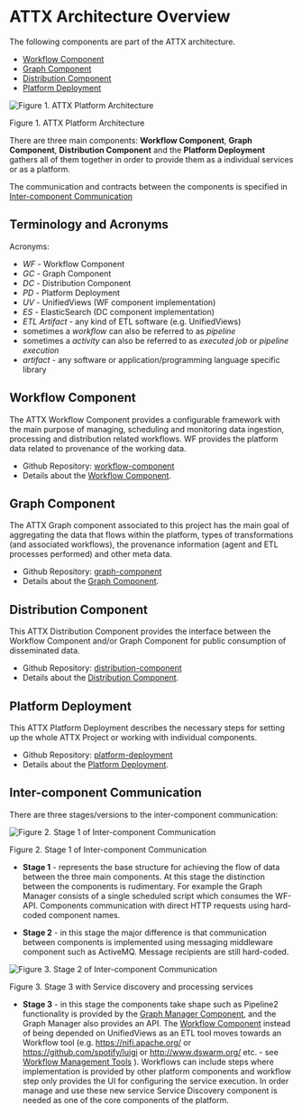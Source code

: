 # ATTX Architecture Overview

The following components are part of the ATTX architecture.
* [Workflow Component](#workflow-component)
* [Graph Component](#graph-component)
* [Distribution Component](#distribution-component)
* [Platform Deployment](#platform-deployment)

![Figure 1. ATTX Platform Architecture](https://rawgit.com/ATTX-project/ATTX-project.github.io/master/images/platform_architecture.svg)

Figure 1. ATTX Platform Architecture

There are three main components: **Workflow Component**, **Graph Component**, **Distribution Component** and the **Platform Deployment** gathers all of them together in order to provide them as a individual services or as a platform.

The communication and contracts between the components is specified in [Inter-component Communication](#inter-component-communication)

## Terminology and Acronyms

Acronyms:
* _WF_ - Workflow Component
* _GC_ - Graph Component
* _DC_ - Distribution Component
* _PD_ - Platform Deployment
* _UV_ - UnifiedViews (WF component implementation)
* _ES_ - ElasticSearch (DC component implementation)
* _ETL Artifact_ - any kind of ETL software (e.g. UnifiedViews)
* sometimes a _workflow_ can also be referred to as _pipeline_
* sometimes a _activity_ can also be referred to as _executed job_ or _pipeline execution_
* _artifact_ - any software or application/programming language specific library

## Workflow Component

The ATTX Workflow Component provides a configurable framework with the main purpose of managing, scheduling and monitoring data ingestion, processing and distribution related workflows. WF provides the platform data related to provenance of the working data.

* Github Repository: [workflow-component](https://github.com/ATTX-project/workflow-component)
* Details about the [Workflow Component](Workflow-Component.md).

## Graph Component

The ATTX Graph component associated to this project has the main goal of aggregating the data that flows within the platform, types of transformations (and associated workflows), the provenance information (agent and ETL processes performed) and other meta data.

* Github Repository: [graph-component](https://github.com/ATTX-project/graph-component)
* Details about the [Graph Component](Graph-Component.md).

## Distribution Component

This ATTX Distribution Component provides the interface between the Workflow Component and/or Graph Component for public consumption of disseminated data.

* Github Repository: [distribution-component](https://github.com/ATTX-project/distribution-component)
* Details about the [Distribution Component](Distribution-Component.md).

## Platform Deployment

This ATTX Platform Deployment describes the necessary steps for setting up the whole ATTX Project or working with individual components.

* Github Repository: [platform-deployment](https://github.com/ATTX-project/platform-deployment)
* Details about the [Platform Deployment](Platform-Deployment.md).

## Inter-component Communication

There are three stages/versions to the inter-component communication:

![Figure 2. Stage 1 of Inter-component Communication](https://rawgit.com/ATTX-project/ATTX-project.github.io/master/images/v1.1-intercomponent_communication.svg)

Figure 2. Stage 1 of Inter-component Communication

* **Stage 1** - represents the base structure for achieving the flow of data between the three main components. At this stage the distinction between the components is rudimentary. For example the Graph Manager consists of a single scheduled script which consumes the WF-API. Components communication with direct HTTP requests using hard-coded component names.

* **Stage 2** - in this stage the major difference is that communication between components is implemented using messaging middleware component such as ActiveMQ. Message recipients are still hard-coded.  

![Figure 3. Stage 2 of Inter-component Communication](https://rawgit.com/ATTX-project/ATTX-project.github.io/master/images/v3-intercomponent_communication.svg)

Figure 3. Stage 3 with Service discovery and processing services

* **Stage 3** - in this stage the components take shape such as Pipeline2 functionality is provided by the [Graph Manager Component](Graph-Component,md), and the Graph Manager also provides an API. The [Workflow Component](Workflow-Component.md) instead of being depended on UnifiedViews as an ETL tool moves towards an Workflow tool (e.g. https://nifi.apache.org/ or https://github.com/spotify/luigi or http://www.dswarm.org/ etc. - see [Workflow Management Tools](Workflow-Management-Tools.md) ). Workflows can include steps where implementation is provided by other platform components and workflow step only provides the UI for configuring the service execution. In order manage and use these new service Service Discovery component is needed as one of the core components of the platform.
